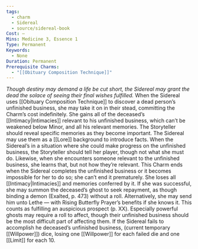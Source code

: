 ```yaml
---
tags:
  - charm
  - Sidereal
  - source/sidereal-book
Cost: —
Mins: Medicine 3, Essence 1
Type: Permanent
Keywords:
  - None
Duration: Permanent
Prerequisite Charms:
  - "[[Obituary Composition Technique]]"
---
```

*Though destiny may demand a life be cut short, the Sidereal may grant the dead the solace of seeing their final wishes fulfilled.*
When the Sidereal uses [[Obituary Composition Technique]] to discover a dead person’s unfinished business, she may take it on in their stead, committing the Charm’s cost indefinitely. She gains all of the deceased’s [[Intimacy|Intimacies]] relevant to his unfinished business, which can’t be weakened below Minor, and all his relevant memories. The Storyteller should reveal specific memories as they become important. The Sidereal may use them as a [[Lore]] background to introduce facts. When the Sidereal’s in a situation where she could make progress on the unfinished business, the Storyteller should tell her player, though not what she must do. Likewise, when she encounters someone relevant to the unfinished business, she learns that, but not how they’re relevant. This Charm ends when the Sidereal completes the unfinished business or it becomes impossible for her to do so; she can’t end it prematurely. She loses all [[Intimacy|Intimacies]] and memories conferred by it. If she was successful, she may summon the deceased’s ghost to seek repayment, as though binding a demon (Exalted, p. 473) without a roll. Alternatively, she may send him unto Lethe — with Rising Butterfly Prayer’s benefits if she knows it. This counts as fulfilling an auspicious prospect (p. XX). Especially powerful ghosts may require a roll to affect, though their unfinished business should be the most difficult part of affecting them. If the Sidereal fails to accomplish he deceased’s unfinished business, (current temporary [[Willpower]]) dice, losing one [[Willpower]] for each failed die and one [[Limit]] for each 10.